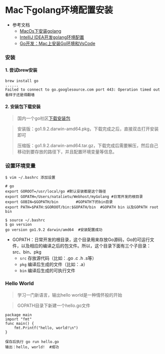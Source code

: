 Mac下golang环境配置安装
====================
- 参考文档
	- [MacOs下安装golang](https://blog.csdn.net/skytoup/article/details/48877839)
	- [IntelliJ IDEA开发golang环境配置](https://studygolang.com/articles/6011)
	- [Go开发：Mac上安装Go环境和VsCode](https://www.jianshu.com/p/0b2b80336d47)
	
### 安装
#### 1. 尝试brew安装
	
	brew install go
	......
	Failed to connect to go.googlesource.com port 443: Operation timed out
	看样子还是得翻墙

#### 2. 安装包下载安装
> 国内一个go社区[下载安装包](https://golangtc.com/download)

> 安装版：go1.9.2.darwin-amd64.pkg，下载完成之后，直接双击打开安装即可
>
> 压缩版：go1.9.2.darwin-amd64.tar.gz，下载完成后需要解压，然后自己移动到要存放的路径下，并且配置环境变量等信息。
	
### 设置环境变量
	$ vim ~/.bashrc 添加设置
	
	# go
	export GOROOT=/usr/local/go #默认安装都是这个路径
	export GOPATH=/Users/natalietu/Webhost/myGolang #日常开发的根目录
	export GOBIN=$GOPATH/bin		#GOPATH下的bin目录
	export PATH=$PATH:$GOROOT/bin:$GOPATH/bin  #GOPATH bin 以及GOPATH root bin
	
	$ source ~/.bashrc
	$ go version
	go version go1.9.2 darwin/amd64  #安装配置成功
	
- GOPATH：日常开发的根目录，这个目录用来存放Go源码，Go的可运行文件，以及相应的编译之后的包文件。所以，这个目录下面有三个子目录：src、bin、pkg
	- `src` 存放源代码（比如：.go .c .h .s等）
	- `pkg` 编译后生成的文件（比如：.a）
	- `bin` 编译后生成的可执行文件

### Hello World
> 学习一门新语言，输出hello world是一种情怀般的开始

> GOPATH目录下新建一个hello.go文件
	
	package main
	import "fmt"
	func main() {
   		fmt.Printf("hello, world!\n")
	}
	
	保存后执行 go run hello.go
	输出：hello, world!  #成功



